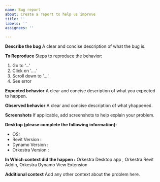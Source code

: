 ```yaml
---
name: Bug report
about: Create a report to help us improve
title: ''
labels: ''
assignees: ''

---
```


**Describe the bug**
A clear and concise description of what the bug is.

**To Reproduce**
Steps to reproduce the behavior:
1. Go to '...'
2. Click on '....'
3. Scroll down to '....'
4. See error

**Expected behavior**
A clear and concise description of what you expected to happen.

**Observed behavior**
A clear and concise description of what yhappened.

**Screenshots**
If applicable, add screenshots to help explain your problem.

**Desktop (please complete the following information):**
 - OS: 
 - Revit Version : 
 - Dynamo Version : 
- Orkestra Version :

**In Which context did the happen :**
Orkestra Desktop app , Orkestra Revit Addin, Orkestra Dynamo View Extension


**Additional context**
Add any other context about the problem here.
